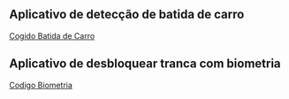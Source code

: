 ## Aplicativo de detecção de batida de carro
[Cogido Batida de Carro](https://github.com/Studart7/Aplicativo_Deteccao_Batida)

## Aplicativo de desbloquear tranca com biometria
[Codigo Biometria](https://github.com/Studart7/BiometriaTranca)
